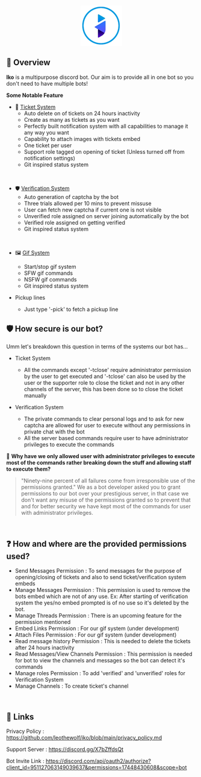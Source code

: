 <div align="center">
  <br>
  <img src="https://raw.githubusercontent.com/leothewolf/iko/main/logo_for_git.png" alt="Iko Discord Bot">
  <br>
</div>

## 🔎 Overview
**Iko** is a multipurpose discord bot. Our aim is to provide all in one bot so you don't need to have multiple bots!

**Some Notable Feature**
+ 🎫 <a href="https://github.com/leothewolf/iko/blob/main/ticket_system.md">Ticket System</a>
  + Auto delete on of tickets on 24 hours inactivity
  + Create as many as tickets as you want
  + Perfectly built notification system with all capabilities to manage it any way you want
  + Capability to attach images with tickets embed
  + One ticket per user
  + Support role tagged on opening of ticket (Unless turned off from notification settings)
  + Git inspired status system

<br>

+ 🛡️ <a href="https://github.com/leothewolf/iko/blob/main/verification_system.md">Verification System</a>
  + Auto generation of captcha by the bot
  + Three trials allowed per 10 mins to prevent missuse
  + User can fetch new captcha if current one is not visible
  + Unverified role assigned on server joining automatically by the bot
  + Verified role assigned on getting verified
  + Git inspired status system

<br>

+ 🖼️ <a href="https://github.com/leothewolf/iko/blob/main/gif_system.md">Gif System</a>
  + Start/stop gif system
  + SFW gif commands
  + NSFW gif commands
  + Git inspired status system

+ Pickup lines
  + Just type '-pick' to fetch a pickup line

## 🛡️ How secure is our bot?
Umm let's breakdown this question in terms of the systems our bot has...
- Ticket System
  - All the commands except '-tclose' require administrator permission by the user to get executed and '-tclose' can also be used by the user or the supporter role to close the ticket and not in any other channels of the server, this has been done so to close the ticket manually

- Verification System
  - The private commands to clear personal logs and to ask for new captcha are allowed for user to execute without any permissions in private chat with the bot
  - All the server based commands require user to have administrator privileges to execute the commands

🤔 **Why have we only allowed user with administrator privileges to execute most of the commands rather breaking down the stuff and allowing staff to execute them?**
> "Ninety-nine percent of all failures come from irresponsible use of the permissions granted."
We as a bot developer asked you to grant permissions to our bot over your prestigious server, in that case we don't want any misuse of the permissions granted so to prevent that and for better security we have kept most of the commands for user with administrator privileges.

<br>

## ❓ How and where are the provided permissions used?

- Send Messages Permission : To send messages for the purpose of opening/closing of tickets and also to send ticket/verification system embeds
- Manage Messages Permission : This permission is used to remove the bots embed which are not of any use. Ex: After starting of verification system the yes/no embed prompted is of no use so it's deleted by the bot.
- Manage Threads Permission : There is an upcoming feature for the permission mentioned
- Embed Links Permission : For our gif system (under development)
- Attach Files Permission : For our gif system (under development)
- Read message history Permission : This is needed to delete the tickets after 24 hours inactivity
- Read Messages/View Channels Permission : This permission is needed for bot to view the channels and messages so the bot can detect it's commands
- Manage roles Permission : To add 'verified' and 'unverified' roles for Verification System
- Manage Channels : To create ticket's channel

<br>

## 🔗 Links

Privacy Policy : https://github.com/leothewolf/iko/blob/main/privacy_policy.md

Support Server : https://discord.gg/X7bZffdsQt

Bot Invite Link : https://discord.com/api/oauth2/authorize?client_id=951127063149039637&permissions=17448430608&scope=bot
